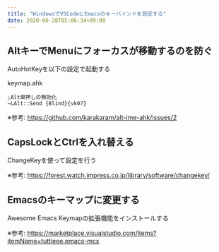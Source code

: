 ```yaml
---
title: "WindowsでVSCodeにEmacsのキーバインドを設定する"
date: 2020-06-28T05:06:34+09:00
---
```


## AltキーでMenuにフォーカスが移動するのを防ぐ

AutoHotKeyを以下の設定で起動する

keymap.ahk

```
;Alt単押しの無効化
~LAlt::Send {Blind}{vk07}
```

※参考: https://github.com/karakaram/alt-ime-ahk/issues/2

## CapsLockとCtrlを入れ替える

ChangeKeyを使って設定を行う

※参考: https://forest.watch.impress.co.jp/library/software/changekey/

## Emacsのキーマップに変更する

Awesome Emacs Keymapの拡張機能をインストールする

※参考: https://marketplace.visualstudio.com/items?itemName=tuttieee.emacs-mcx
